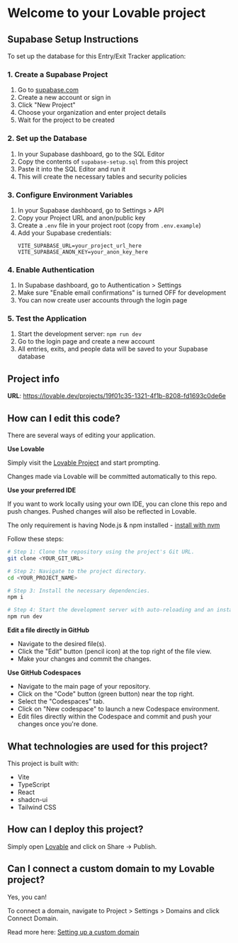 # Welcome to your Lovable project

## Supabase Setup Instructions

To set up the database for this Entry/Exit Tracker application:

### 1. Create a Supabase Project
1. Go to [supabase.com](https://supabase.com)
2. Create a new account or sign in
3. Click "New Project"
4. Choose your organization and enter project details
5. Wait for the project to be created

### 2. Set up the Database
1. In your Supabase dashboard, go to the SQL Editor
2. Copy the contents of `supabase-setup.sql` from this project
3. Paste it into the SQL Editor and run it
4. This will create the necessary tables and security policies

### 3. Configure Environment Variables
1. In your Supabase dashboard, go to Settings > API
2. Copy your Project URL and anon/public key
3. Create a `.env` file in your project root (copy from `.env.example`)
4. Add your Supabase credentials:
   ```
   VITE_SUPABASE_URL=your_project_url_here
   VITE_SUPABASE_ANON_KEY=your_anon_key_here
   ```

### 4. Enable Authentication
1. In Supabase dashboard, go to Authentication > Settings
2. Make sure "Enable email confirmations" is turned OFF for development
3. You can now create user accounts through the login page

### 5. Test the Application
1. Start the development server: `npm run dev`
2. Go to the login page and create a new account
3. All entries, exits, and people data will be saved to your Supabase database

## Project info

**URL**: https://lovable.dev/projects/19f01c35-1321-4f1b-8208-fd1693c0de6e

## How can I edit this code?

There are several ways of editing your application.

**Use Lovable**

Simply visit the [Lovable Project](https://lovable.dev/projects/19f01c35-1321-4f1b-8208-fd1693c0de6e) and start prompting.

Changes made via Lovable will be committed automatically to this repo.

**Use your preferred IDE**

If you want to work locally using your own IDE, you can clone this repo and push changes. Pushed changes will also be reflected in Lovable.

The only requirement is having Node.js & npm installed - [install with nvm](https://github.com/nvm-sh/nvm#installing-and-updating)

Follow these steps:

```sh
# Step 1: Clone the repository using the project's Git URL.
git clone <YOUR_GIT_URL>

# Step 2: Navigate to the project directory.
cd <YOUR_PROJECT_NAME>

# Step 3: Install the necessary dependencies.
npm i

# Step 4: Start the development server with auto-reloading and an instant preview.
npm run dev
```

**Edit a file directly in GitHub**

- Navigate to the desired file(s).
- Click the "Edit" button (pencil icon) at the top right of the file view.
- Make your changes and commit the changes.

**Use GitHub Codespaces**

- Navigate to the main page of your repository.
- Click on the "Code" button (green button) near the top right.
- Select the "Codespaces" tab.
- Click on "New codespace" to launch a new Codespace environment.
- Edit files directly within the Codespace and commit and push your changes once you're done.

## What technologies are used for this project?

This project is built with:

- Vite
- TypeScript
- React
- shadcn-ui
- Tailwind CSS

## How can I deploy this project?

Simply open [Lovable](https://lovable.dev/projects/19f01c35-1321-4f1b-8208-fd1693c0de6e) and click on Share -> Publish.

## Can I connect a custom domain to my Lovable project?

Yes, you can!

To connect a domain, navigate to Project > Settings > Domains and click Connect Domain.

Read more here: [Setting up a custom domain](https://docs.lovable.dev/tips-tricks/custom-domain#step-by-step-guide)
